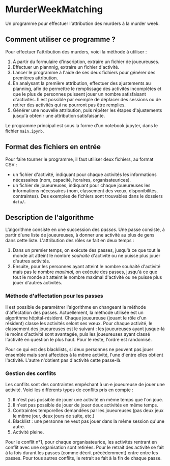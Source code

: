 # MurderWeekMatching

Un programme pour effectuer l'attribution des murders à la murder week.

## Comment utiliser ce programme ?

Pour effectuer l'attribution des murders, voici la méthode à utiliser :
1. À partir du formulaire d'inscription, extraire un fichier de joueureuses.
2. Effectuer un plannnig, extraire un fichier d'activité.
3. Lancer le programme à l'aide de ses deux fichiers pour générer des premières attribution.
4. En analysant la première attribution, effectuer des ajustements au planning, afin de permettre le remplissage des activités incomplètes et que le plus de personnes puissent jouer un nombre satisfaisant d'activités. Il est possible par exemple de déplacer des sessions ou de retirer des activités qui ne pourront pas être remplies.
5. Générer une nouvelle attribution, puis répéter les étapes d'ajustements jusqu'à obtenir une attribution satisfaisante.

Le programme principal est sous la forme d'un notebook jupyter, dans le fichier `main.ipynb`.

## Format des fichiers en entrée

Pour faire tourner le programme, il faut utiliser deux fichiers, au format CSV :
- un fichier d'activité, indiquant pour chaque activités les informations nécessaires (nom, capacité, horaires, organisateurices).
- un fichier de joueureuses, indiquant pour chaque joueureuses les informations nécessaires (nom, classement des vœux, disponibilités, contraintes).
Des exemples de fichiers sont trouvables dans le dossiers `data/`.

## Description de l'algorithme

L'algorithme consiste en une succession des *passes*. Une passe consiste, à partir d'une liste de joueureuses, à donner une activité au plus de gens dans cette liste. L'attribution des rôles se fait en deux temps :
1. Dans un premier temps, on exécute des passes, jusqu'à ce que tout le monde ait atteint le nombre *souhaité* d'activité ou ne puisse plus jouer d'autres activités.
2. Ensuite, pour les personnes ayant atteint le nombre souhaité d'activité mais pas le nombre *maximal*, on exécute des passes, jusqu'à ce que tout le monde ait atteint le nombre maximal d'activité ou ne puisse plus jouer d'autres activités.

### Méthode d'affectation pour les passes

Il est possible de paramétrer l'algorithme en changeant la méthode d'affectation des passes. Actuellement, la méthode utilisée est un algorithme hôpital-résident. Chaque joueureuse (jouant le rôle d'un résident) classe les activités selont ses vœux. Pour chaque activité, le classement des joueureuses est le suivant : les joueureuses ayant jusque-là le moins d'activité sont avantagée, puis les joueureuses ayant classé l'activité en question le plus haut. Pour le reste, l'ordre est randomisé.

Pour ce qui est des blacklists, si deux personnes ne peuvent pas jouer ensemble mais sont affectées à la même activité, l'une d'entre elles obtient l'activité. L'autre n'obtient pas d'activité cette passe-là.

### Gestion des conflits
Les conflits sont des contraintes empêchant à un·e joueureuse de jouer une activité. Voici les différents types de conflits pris en compte :
1. Il n'est pas possible de jouer une activité en même temps que l'on joue.
2. Il n'est pas possible de jouer de jouer deux activités en même temps.
3. Contraintes temporelles demandées par les joueureuses (pas deux jeux le même jour, deux jours de suite, etc.)
4. Blacklist : une personne ne veut pas jouer dans la même session qu'une autre.
5. Activité pleine.

Pour le conflit n°1, pour chaque organisateurice, les activités rentrant en conflit avec une organisation sont retirées. Pour le retrait des activité se fait à la fois durant les passes (comme décrit précédemment) entre entre les passes. Pour tous autres conflits, le retrait se fait à la fin de chaque passe.

